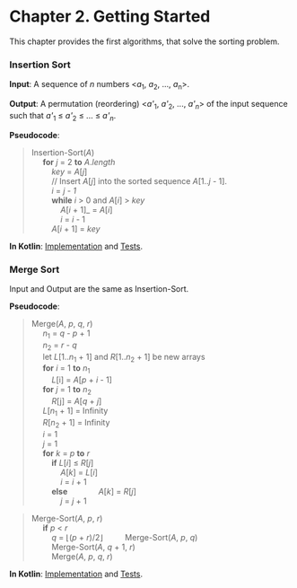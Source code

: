 Chapter 2. Getting Started
==========================

This chapter provides the first algorithms, that solve the sorting problem.

### Insertion Sort

**Input**: A sequence of _n_ numbers \<_a_<sub>1</sub>, _a_<sub>2</sub>, ..., _a_<sub>n</sub>\>.

**Output**: A permutation (reordering) \<_a'_<sub>1</sub>, _a'_<sub>2</sub>, ..., _a'_<sub>_n_</sub>\> of the input sequence such that _a'_<sub>1</sub> ≤ _a'_<sub>2</sub> ≤ ... ≤ _a'_<sub>_n_</sub>.

**Pseudocode**:
>Insertion-Sort(_A_)  
&nbsp;&nbsp;&nbsp;&nbsp;    **for** _j_ = 2 **to** _A_._length_  
&nbsp;&nbsp;&nbsp;&nbsp;&nbsp;&nbsp;&nbsp;&nbsp;        _key_ = _A_\[_j_]  
&nbsp;&nbsp;&nbsp;&nbsp;&nbsp;&nbsp;&nbsp;&nbsp;        // Insert _A_\[_j_] into the sorted sequence _A_\[1.._j_ - 1].  
&nbsp;&nbsp;&nbsp;&nbsp;&nbsp;&nbsp;&nbsp;&nbsp;        _i_ = _j - 1_  
&nbsp;&nbsp;&nbsp;&nbsp;&nbsp;&nbsp;&nbsp;&nbsp;        **while** _i_ > 0 and _A_\[_i_] > _key_  
&nbsp;&nbsp;&nbsp;&nbsp;&nbsp;&nbsp;&nbsp;&nbsp;&nbsp;&nbsp;&nbsp;&nbsp;            _A_\[_i_ + 1]_ = _A_\[_i_]  
&nbsp;&nbsp;&nbsp;&nbsp;&nbsp;&nbsp;&nbsp;&nbsp;&nbsp;&nbsp;&nbsp;&nbsp;            _i_ = _i_ - 1  
&nbsp;&nbsp;&nbsp;&nbsp;&nbsp;&nbsp;&nbsp;&nbsp;        _A_\[_i_ + 1] = _key_  

**In Kotlin**: [Implementation](../src/main/kotlin/chapter02/InsertionSort.kt) and [Tests](../src/test/kotlin/chapter02/InsertionSortTest.kt).

### Merge Sort

Input and Output are the same as Insertion-Sort.

**Pseudocode**:

>Merge(_A_, _p_, _q_, _r_)  
&nbsp;&nbsp;&nbsp;&nbsp;    _n_<sub>1</sub> = _q_ - _p_ + 1  
&nbsp;&nbsp;&nbsp;&nbsp;    _n_<sub>2</sub> = _r_ - _q_  
&nbsp;&nbsp;&nbsp;&nbsp;    let _L_\[1.._n_<sub>1</sub> + 1] and _R_\[1.._n_<sub>2</sub> + 1] be new arrays  
&nbsp;&nbsp;&nbsp;&nbsp;    **for** _i_ = 1 **to** _n_<sub>1</sub>  
&nbsp;&nbsp;&nbsp;&nbsp;&nbsp;&nbsp;&nbsp;&nbsp;        _L_\[i] = _A_\[_p_ + _i_ - 1]  
&nbsp;&nbsp;&nbsp;&nbsp;    **for** _j_ = 1 **to** _n_<sub>2</sub>  
&nbsp;&nbsp;&nbsp;&nbsp;&nbsp;&nbsp;&nbsp;&nbsp;        _R_\[j] = _A_\[_q_ + _j_]  
&nbsp;&nbsp;&nbsp;&nbsp;    _L_\[_n_<sub>1</sub> + 1] = Infinity  
&nbsp;&nbsp;&nbsp;&nbsp;    _R_\[_n_<sub>2</sub> + 1] = Infinity  
&nbsp;&nbsp;&nbsp;&nbsp;    _i_ = 1  
&nbsp;&nbsp;&nbsp;&nbsp;    _j_ = 1  
&nbsp;&nbsp;&nbsp;&nbsp;    **for** _k_ = _p_ **to** _r_  
&nbsp;&nbsp;&nbsp;&nbsp;&nbsp;&nbsp;&nbsp;&nbsp;        **if** _L_\[_i_] ≤ _R_\[_j_]  
&nbsp;&nbsp;&nbsp;&nbsp;&nbsp;&nbsp;&nbsp;&nbsp;&nbsp;&nbsp;&nbsp;&nbsp;            _A_\[_k_] = _L_\[_i_]  
&nbsp;&nbsp;&nbsp;&nbsp;&nbsp;&nbsp;&nbsp;&nbsp;&nbsp;&nbsp;&nbsp;&nbsp;            _i_ = _i_ + 1  
&nbsp;&nbsp;&nbsp;&nbsp;&nbsp;&nbsp;&nbsp;&nbsp;        **else**
&nbsp;&nbsp;&nbsp;&nbsp;&nbsp;&nbsp;&nbsp;&nbsp;&nbsp;&nbsp;&nbsp;&nbsp;            _A_\[_k_] = _R_\[_j_]  
&nbsp;&nbsp;&nbsp;&nbsp;&nbsp;&nbsp;&nbsp;&nbsp;&nbsp;&nbsp;&nbsp;&nbsp;            _j_ = _j_ + 1  

>Merge-Sort(_A_, _p_, _r_)  
&nbsp;&nbsp;&nbsp;&nbsp;    **if** _p_ < _r_  
&nbsp;&nbsp;&nbsp;&nbsp;&nbsp;&nbsp;&nbsp;&nbsp;        _q_ = ⌊(_p_ + _r_)/2⌋ 
&nbsp;&nbsp;&nbsp;&nbsp;&nbsp;&nbsp;&nbsp;&nbsp;        Merge-Sort(_A_, _p_, _q_)  
&nbsp;&nbsp;&nbsp;&nbsp;&nbsp;&nbsp;&nbsp;&nbsp;        Merge-Sort(_A_, _q_ + 1, _r_)  
&nbsp;&nbsp;&nbsp;&nbsp;&nbsp;&nbsp;&nbsp;&nbsp;        Merge(_A_, _p_, _q_, _r_)  

**In Kotlin**: [Implementation](../src/main/kotlin/chapter02/MergeSort.kt) and [Tests](../src/test/kotlin/chapter02/MergeSortTest.kt).


